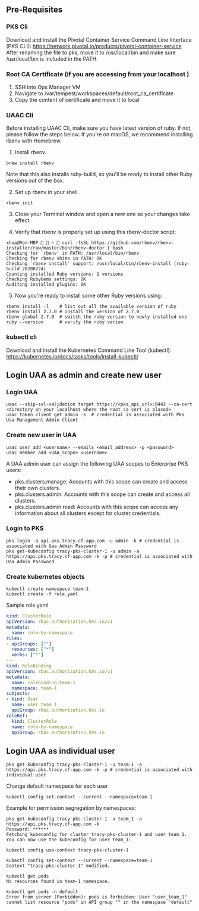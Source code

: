 ## Pre-Requisites
### PKS Cli
Download and install the Pivotal Container Service Command Line Interface (PKS CLI):
https://network.pivotal.io/products/pivotal-container-service<br/>
After renaming the file to pks, move it to /usr/local/bin and make sure /usr/local/bin is included in the PATH.

### Root CA Certificate (if you are accessing from your localhost )
1. SSH into Ops Manager VM
2. Navigate to /var/tempest/workspaces/default/root_ca_certificate
3. Copy the content of certificate and move it to local

### UAAC Cli
Before installing UAAC Cli, make sure you have latest version of ruby. If not, please follow the steps below.
If you're on macOS, we recommend installing rbenv with Homebrew.
1. Install rbenv.
```shell
brew install rbenv
```
Note that this also installs ruby-build, so you'll be ready to install other Ruby versions out of the box.

2. Set up rbenv in your shell.
```shell
rbenv init
```

3. Close your Terminal window and open a new one so your changes take effect.

4. Verify that rbenv is properly set up using this rbenv-doctor script:
```shell
xhua@Ron-MBP   ~  curl -fsSL https://github.com/rbenv/rbenv-installer/raw/master/bin/rbenv-doctor | bash
Checking for `rbenv' in PATH: /usr/local/bin/rbenv
Checking for rbenv shims in PATH: OK
Checking `rbenv install' support: /usr/local/bin/rbenv-install (ruby-build 20200224)
Counting installed Ruby versions: 1 versions
Checking RubyGems settings: OK
Auditing installed plugins: OK
```

5. Now you're ready to install some other Ruby versions using:
```shell
rbenv install -l    # list out all the available version of ruby
rbenv install 2.7.0 # install the version of 2.7.0
rbenv global 2.7.0  # switch the ruby version to newly installed one
ruby --version      # verify the ruby verion
```

### kubectl cli
Download and install the Kubernetes Command Line Tool (kubectl):
https://kubernetes.io/docs/tasks/tools/install-kubectl/

## Login UAA as admin and create new user
### Login UAA
```shell
uaac --skip-ssl-validation target https://<pks_api_url>:8443 --ca-cert <directory on your localhost where the root ca cert is placed>
uaac token client get admin -s  # credential is associated with Pks Uaa Management Admin Client
```

### Create new user in UAA
```shell
uaac user add <username> --emails <email_address> -p <password>
uaac member add <UAA_Scope> <username>
```
A UAA admin user can assign the following UAA scopes to Enterprise PKS users:

- pks.clusters.manage: Accounts with this scope can create and access their own clusters.
- pks.clusters.admin: Accounts with this scope can create and access all clusters.
- pks.clusters.admin.read: Accounts with this scope can access any information about all clusters except for cluster credentials.

### Login to PKS
```shell
pks login -a api.pks.tracy.cf-app.com -u admin -k # credential is associated with Uaa Admin Password
pks get-kubeconfig tracy-pks-cluster-1 -u admin -a https://api.pks.tracy.cf-app.com -k -p # credential is associated with Uaa Admin Password
```

### Create kubernetes objects
```shell
kubectl create namespace team-1
kubectl create -f role.yaml
```

Sample role.yaml
```yaml
kind: ClusterRole
apiVersion: rbac.authorization.k8s.io/v1
metadata:
  name: role-by-namespace
rules:
- apiGroups: [""]
  resources: ["*"]
  verbs: ["*"]
---
kind: RoleBinding
apiVersion: rbac.authorization.k8s.io/v1
metadata:
  name: rolebinding-team-1
  namespace: team-1
subjects:
- kind: User
  name: user_team_1
  apiGroup: rbac.authorization.k8s.io
roleRef:
  kind: ClusterRole
  name: role-by-namespace
  apiGroup: rbac.authorization.k8s.io
```

## Login UAA as individual user
```shell
pks get-kubeconfig tracy-pks-cluster-1 -u team-1 -a https://api.pks.tracy.cf-app.com -k -p # credential is associated with individual user
```
Change default namespace for each user
```shell
kubectl config set-context --current --namespace=team-1
```
Example for permission segregation by namespaces:
```shell
pks get-kubeconfig tracy-pks-cluster-1 -u team_1 -a https://api.pks.tracy.cf-app.com -k              
Password: ******
Fetching kubeconfig for cluster tracy-pks-cluster-1 and user team_1.
You can now use the kubeconfig for user team_1:

kubectl config use-context tracy-pks-cluster-1

kubectl config set-context --current --namespace=team-1                                             
Context "tracy-pks-cluster-1" modified.

kubectl get pods                                                                                         
No resources found in team-1 namespace.

kubectl get pods -n default                                                                               
Error from server (Forbidden): pods is forbidden: User "user_team_1" cannot list resource "pods" in API group "" in the namespace "default"
```
